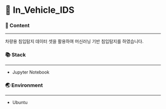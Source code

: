 # 🚙 In_Vehicle_IDS



### 📄 Content

---

차량용 침입탐지 데이터 셋을 활용하여 머신러닝 기반 침입탐지를 하였습니다.

### 📚 Stack

---

- Jupyter Notebook


### 🌏 Environment

---

- Ubuntu
